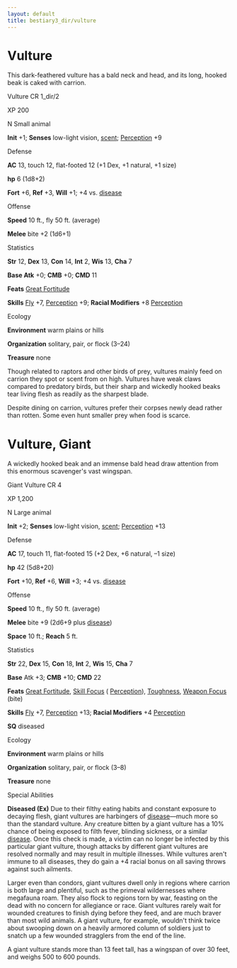 ```yaml
---
layout: default
title: bestiary3_dir/vulture
---
```

# Vulture

This dark-feathered vulture has a bald neck and head, and its long, hooked beak is caked with carrion.

Vulture CR 1_dir/2

XP 200

N Small animal

**Init** +1; **Senses** low-light vision, [scent](monsters_dir/universalMonsterRules#_scent); [Perception](skills_dir/perception#_perception) +9

Defense

**AC** 13, touch 12, flat-footed 12 (+1 Dex, +1 natural, +1 size)

**hp** 6 (1d8+2)

**Fort** +6, **Ref** +3, **Will** +1; +4 vs. [disease](monsters_dir/universalMonsterRules#_disease-(ex-or-su))

Offense

**Speed** 10 ft., fly 50 ft. (average)

**Melee** bite +2 (1d6+1)

Statistics

**Str** 12, **Dex** 13, **Con** 14, **Int** 2, **Wis** 13, **Cha** 7

**Base Atk** +0; **CMB** +0; **CMD** 11

**Feats** [Great Fortitude](feats#_great-fortitude)

**Skills** [Fly](skills_dir/fly#_fly) +7, [Perception](skills_dir/perception#_perception) +9; **Racial Modifiers** +8 [Perception](skills_dir/perception#_perception)

Ecology

**Environment** warm plains or hills

**Organization** solitary, pair, or flock (3–24)

**Treasure** none

Though related to raptors and other birds of prey, vultures mainly feed on carrion they spot or scent from on high. Vultures have weak claws compared to predatory birds, but their sharp and wickedly hooked beaks tear living flesh as readily as the sharpest blade.

Despite dining on carrion, vultures prefer their corpses newly dead rather than rotten. Some even hunt smaller prey when food is scarce.

# Vulture, Giant

A wickedly hooked beak and an immense bald head draw attention from this enormous scavenger's vast wingspan.

Giant Vulture CR 4

XP 1,200

N Large animal

**Init** +2; **Senses** low-light vision, [scent](monsters_dir/universalMonsterRules#_scent); [Perception](skills_dir/perception#_perception) +13

Defense

**AC** 17, touch 11, flat-footed 15 (+2 Dex, +6 natural, –1 size)

**hp** 42 (5d8+20)

**Fort** +10, **Ref** +6, **Will** +3; +4 vs. [disease](monsters_dir/universalMonsterRules#_disease-(ex-or-su))

Offense

**Speed** 10 ft., fly 50 ft. (average)

**Melee** bite +9 (2d6+9 plus [disease](monsters_dir/universalMonsterRules#_disease-(ex-or-su)))

**Space** 10 ft.; **Reach** 5 ft.

Statistics

**Str** 22, **Dex** 15, **Con** 18, **Int** 2, **Wis** 15, **Cha** 7

**Base** Atk +3; **CMB** +10; **CMD** 22

**Feats** [Great Fortitude](feats#_great-fortitude), [Skill Focus](feats#_skill-focus) ( [Perception](skills_dir/perception#_perception)), [Toughness](feats#_toughness), [Weapon Focus](feats#_weapon-focus) (bite)

**Skills** [Fly](skills_dir/fly#_fly) +7, [Perception](skills_dir/perception#_perception) +13; **Racial Modifiers** +4 [Perception](skills_dir/perception#_perception)

**SQ** diseased

Ecology

**Environment** warm plains or hills

**Organization** solitary, pair, or flock (3–8)

**Treasure** none

Special Abilities

**Diseased (Ex)** Due to their filthy eating habits and constant exposure to decaying flesh, giant vultures are harbingers of [disease](monsters_dir/universalMonsterRules#_disease-(ex-or-su))—much more so than the standard vulture. Any creature bitten by a giant vulture has a 10% chance of being exposed to filth fever, blinding sickness, or a similar [disease](monsters_dir/universalMonsterRules#_disease-(ex-or-su)). Once this check is made, a victim can no longer be infected by this particular giant vulture, though attacks by different giant vultures are resolved normally and may result in multiple illnesses. While vultures aren't immune to all diseases, they do gain a +4 racial bonus on all saving throws against such ailments.

Larger even than condors, giant vultures dwell only in regions where carrion is both large and plentiful, such as the primeval wildernesses where megafauna roam. They also flock to regions torn by war, feasting on the dead with no concern for allegiance or race. Giant vultures rarely wait for wounded creatures to finish dying before they feed, and are much braver than most wild animals. A giant vulture, for example, wouldn't think twice about swooping down on a heavily armored column of soldiers just to snatch up a few wounded stragglers from the end of the line.

A giant vulture stands more than 13 feet tall, has a wingspan of over 30 feet, and weighs 500 to 600 pounds.


